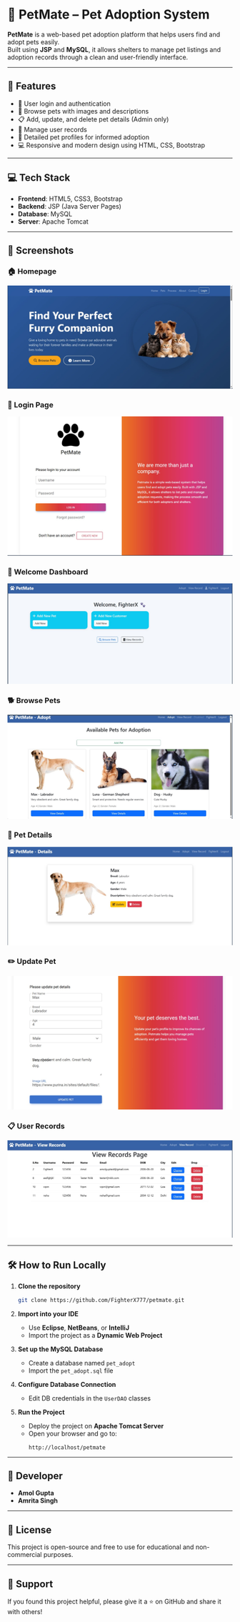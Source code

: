 # 🐾 PetMate – Pet Adoption System

**PetMate** is a web-based pet adoption platform that helps users find and adopt pets easily.  
Built using **JSP** and **MySQL**, it allows shelters to manage pet listings and adoption records through a clean and user-friendly interface.

---

## 🚀 Features

- 🔐 User login and authentication
- 🐶 Browse pets with images and descriptions
- 📋 Add, update, and delete pet details (Admin only)
- 👤 Manage user records
- 📄 Detailed pet profiles for informed adoption
- 💻 Responsive and modern design using HTML, CSS, Bootstrap

---

## 💻 Tech Stack

- **Frontend**: HTML5, CSS3, Bootstrap
- **Backend**: JSP (Java Server Pages)
- **Database**: MySQL
- **Server**: Apache Tomcat

---

## 📸 Screenshots

### 🏠 Homepage  
![Homepage](screenshots/homepage.jpg)

### 🔐 Login Page  
![Login](screenshots/login.jpg)

### 👋 Welcome Dashboard  
![Dashboard](screenshots/dashboard.jpg)

### 🐕 Browse Pets  
![Pets](screenshots/pets.jpg)

### 📄 Pet Details  
![Pet Details](screenshots/details.jpg)

### ✏️ Update Pet  
![Update Pet](screenshots/update.jpg)

### 📋 User Records  
![Records](screenshots/records.jpg)

---

## 🛠️ How to Run Locally

1. **Clone the repository**
   ```bash
   git clone https://github.com/FighterX777/petmate.git
   ```

2. **Import into your IDE**
   - Use **Eclipse**, **NetBeans**, or **IntelliJ**
   - Import the project as a **Dynamic Web Project**

3. **Set up the MySQL Database**
   - Create a database named `pet_adopt`
   - Import the `pet_adopt.sql` file 

4. **Configure Database Connection**
   - Edit DB credentials in the `UserDAO` classes

5. **Run the Project**
   - Deploy the project on **Apache Tomcat Server**
   - Open your browser and go to:
     ```
     http://localhost/petmate
     ```

---

## 👤 Developer

- **Amol Gupta**  
- **Amrita Singh**

---

## 📜 License

This project is open-source and free to use for educational and non-commercial purposes.

---

## 🌟 Support

If you found this project helpful, please give it a ⭐ on GitHub and share it with others!
